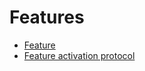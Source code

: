 # Features

* [Feature](/en/waves-node/features/feature.md)
* [Feature activation protocol](/en/waves-node/features/feature-activation-protocol.md)
